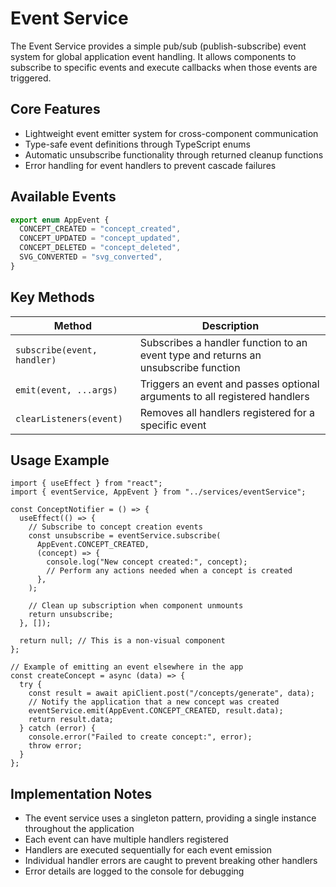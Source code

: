 # Event Service

The Event Service provides a simple pub/sub (publish-subscribe) event system for global application event handling. It allows components to subscribe to specific events and execute callbacks when those events are triggered.

## Core Features

- Lightweight event emitter system for cross-component communication
- Type-safe event definitions through TypeScript enums
- Automatic unsubscribe functionality through returned cleanup functions
- Error handling for event handlers to prevent cascade failures

## Available Events

```typescript
export enum AppEvent {
  CONCEPT_CREATED = "concept_created",
  CONCEPT_UPDATED = "concept_updated",
  CONCEPT_DELETED = "concept_deleted",
  SVG_CONVERTED = "svg_converted",
}
```

## Key Methods

| Method                      | Description                                                                        |
| --------------------------- | ---------------------------------------------------------------------------------- |
| `subscribe(event, handler)` | Subscribes a handler function to an event type and returns an unsubscribe function |
| `emit(event, ...args)`      | Triggers an event and passes optional arguments to all registered handlers         |
| `clearListeners(event)`     | Removes all handlers registered for a specific event                               |

## Usage Example

```tsx
import { useEffect } from "react";
import { eventService, AppEvent } from "../services/eventService";

const ConceptNotifier = () => {
  useEffect(() => {
    // Subscribe to concept creation events
    const unsubscribe = eventService.subscribe(
      AppEvent.CONCEPT_CREATED,
      (concept) => {
        console.log("New concept created:", concept);
        // Perform any actions needed when a concept is created
      },
    );

    // Clean up subscription when component unmounts
    return unsubscribe;
  }, []);

  return null; // This is a non-visual component
};

// Example of emitting an event elsewhere in the app
const createConcept = async (data) => {
  try {
    const result = await apiClient.post("/concepts/generate", data);
    // Notify the application that a new concept was created
    eventService.emit(AppEvent.CONCEPT_CREATED, result.data);
    return result.data;
  } catch (error) {
    console.error("Failed to create concept:", error);
    throw error;
  }
};
```

## Implementation Notes

- The event service uses a singleton pattern, providing a single instance throughout the application
- Each event can have multiple handlers registered
- Handlers are executed sequentially for each event emission
- Individual handler errors are caught to prevent breaking other handlers
- Error details are logged to the console for debugging
